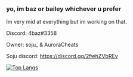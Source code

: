 ### yo, im baz or bailey whichever u prefer

Im very mid at everything but im working on that.

Discord:  4baz#3358

Owner: soju_ & AuroraCheats


Soju discord: https://discord.gg/2fwhZVbREv

[![Top Langs](https://github-readme-stats.vercel.app/api/top-langs/?username=4baz&layout=compact)](https://github.com/anuraghazra/github-readme-stats)


<!--
**4baz/4baz** is a - _special_ ✨ repository because its `README.md` (this file) appears on your GitHub profile.

Here are some ideas to get you started:

- 🔭 I’m currently working on ...
- 🌱 I’m currently learning ...
- 👯 I’m looking to collaborate on ...
- 🤔 I’m looking for help with ...
- 💬 Ask me about ...
- 📫 How to reach me: ...
- 😄 Pronouns: ...
- ⚡ Fun fact: ...
-->
